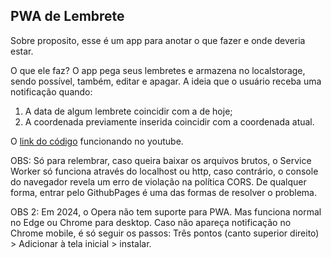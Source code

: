 ## PWA de Lembrete

Sobre proposito, esse é um app para anotar o que fazer e onde deveria estar.

O que ele faz? O app pega seus lembretes e armazena no localstorage, sendo possível, também, editar e apagar. A ideia que o usuário receba uma notificação quando: 
1. A data de algum lembrete coincidir com a de hoje;
2. A coordenada previamente inserida coincidir com a coordenada atual.

O <a href="#">link do código</a> funcionando no youtube.

OBS: Só para relembrar, caso queira baixar os arquivos brutos, o Service Worker só funciona através do localhost ou http, caso contrário, o console do navegador revela um erro de violação na política CORS. De qualquer forma, entrar pelo GithubPages é uma das formas de resolver o problema.

OBS 2: Em 2024, o Opera não tem suporte para PWA. Mas funciona normal no Edge ou Chrome para desktop. Caso não apareça notificação no Chrome mobile, é só seguir os passos: Três pontos (canto superior direito) > Adicionar à tela inicial > instalar.
